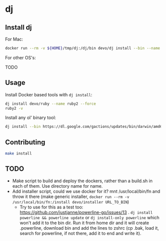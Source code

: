# dj

## Install dj

For Mac:

```sh
docker run --rm -v ${HOME}/tmp/dj:/dj/bin devo/dj install --bin --name dj --to /dj/bin https://github.com/devo/dj/releases/download/{LATEST}/dj_mac && mv ${HOME}/tmp/dj/dj /usr/local/bin/dj
```

For other OS's:

TODO

## Usage

Install Docker based tools with `dj install`:

```sh
dj install devo/ruby --name ruby2 --force
ruby2 -v
```

Install any ol' binary tool:

```sh
dj install --bin https://dl.google.com/gactions/updates/bin/darwin/amd64/gactions/gactions
```

## Contributing

```sh
make install
```

## TODO

* Make script to build and deploy the dockers, rather than a build.sh in each of them. Use directory name for name.
* Add installer script, could we use docker for it?  mnt /usr/local/bin/fn and throw it there (make generic installer, `docker run --rm -v /usr/local/bin/fn:/install devo/installer URL_TO_BIN`)
  * Try to use for this as a test too: https://github.com/justjanne/powerline-go/issues/13 . `dj install powerline && powerline update` or `dj install-only powerline` which won't add it to the bin dir. Run it from home dir and it will create .powerline, download bin and add the lines to zshrc (cp .bak, load it, search for powerline, if not there, add it to end and write it).
